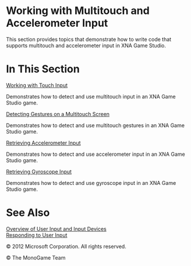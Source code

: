 

# Working with Multitouch and Accelerometer Input

This section provides topics that demonstrate how to write code that supports multitouch and accelerometer input in XNA Game Studio.

# In This Section

[Working with Touch Input](Input_HowTo_UseMultiTouchInput.md)

Demonstrates how to detect and use multitouch input in an XNA Game Studio game.

[Detecting Gestures on a Multitouch Screen](Input_GestureSupport.md)

Demonstrates how to detect and use multitouch gestures in an XNA Game Studio game.

[Retrieving Accelerometer Input](Input_HowTo_UseAccelerometerInput.md)

Demonstrates how to detect and use accelerometer input in an XNA Game Studio game.

[Retrieving Gyroscope Input](Input_HowTo_UseGyroscopeInput.md)

Demonstrates how to detect and use gyroscope input in an XNA Game Studio game.

# See Also

[Overview of User Input and Input Devices](Input_XNA.md)  
[Responding to User Input](Input.md)  

© 2012 Microsoft Corporation. All rights reserved.  

© The MonoGame Team